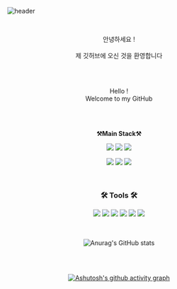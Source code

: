 
![header](https://capsule-render.vercel.app/api?type=waving&color=14D3FF&height=300&section=header&desc=ne103%20Github%20Profile&descAlignY=75&descAlign=60&text=Welcome!&fontColor=ffffff&fontSize=70)

<br>

<p align="center">
    안녕하세요 !<br>
<br>
    제 깃허브에 오신 것을 환영합니다 <br><br>
</p>

<br>

<p align="center">
  Hello ! <br>
  Welcome to my GitHub <br><br>
</p>

<br>

<p align="center">
    <Strong>⚒️Main Stack⚒️</Strong><br>
</p>
<p align="center" display="inline-block">
  
<img src="https://img.shields.io/badge/HTML5-E34F26?style=for-the-badge&logo=html5&logoColor=white">
<img src="https://img.shields.io/badge/CSS3-1572B6?style=for-the-badge&logo=css3&logoColor=white">
<img src="https://img.shields.io/badge/JavaScript-F7DF1E?style=for-the-badge&logo=JavaScript&logoColor=white">

</p>
<p align="center" display="inline-block">
<img src="https://img.shields.io/badge/Java-ED8B00?style=for-the-badge&logo=openjdk&logoColor=white">
<img src="https://img.shields.io/badge/Spring-6DB33F?style=for-the-badge&logo=spring&logoColor=white">
<img src="https://img.shields.io/badge/MySQL-00000F?style=for-the-badge&logo=mysql&logoColor=white">
</p>

<br>

<h3 align="center">🛠 Tools 🛠</h3>
<p align="center" display="inline-block">
<img src="https://img.shields.io/badge/git-F05033.svg?style=for-the-badge&logo=git&logoColor=white">
<img src="https://img.shields.io/badge/github-181717.svg?style=for-the-badge&logo=github&logoColor=white">
<img src="https://img.shields.io/badge/Visual Studio-5C2D91?style=for-the-badge&logo=Visual Studio&logoColor=white"/> 
<img src="https://img.shields.io/badge/Visual Studio Code-007ACC?style=for-the-badge&logo=Visual Studio Code&logoColor=white"/> 
<img src="https://img.shields.io/badge/Eclipse-FE7A16?style=for-the-badge&logo=Eclipse&logoColor=white"/> 
<img src="https://img.shields.io/badge/IntelliJIDEA-000000?style=for-the-badge&logoIntelliJIDEA&logoColor=white"/> 
<br>
<br>
<br>
</p>
<div align="center">

![Anurag's GitHub stats](https://github-readme-stats.vercel.app/api?username=ne103&show_icons=true&theme=react)

<br>
<br>

[![Ashutosh's github activity graph](https://github-readme-activity-graph.vercel.app/graph?username=ne103&theme=react)](https://github.com/ashutosh00710/github-readme-activity-graph)
</div>

<br>
